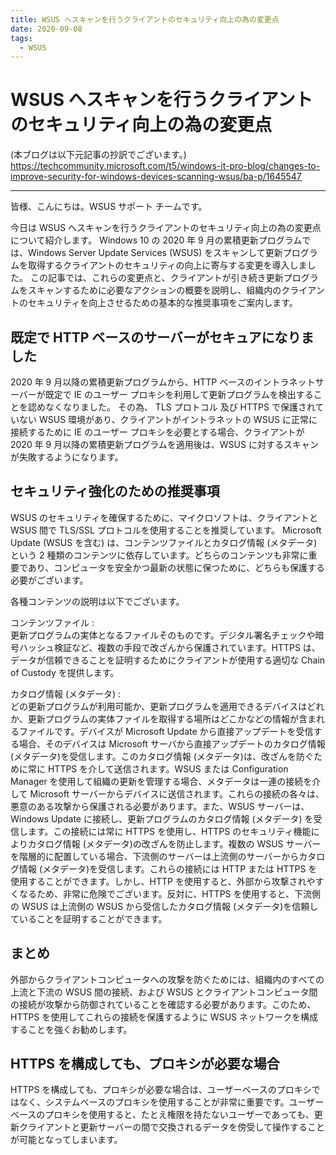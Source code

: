 ```yaml
---
title: WSUS へスキャンを行うクライアントのセキュリティ向上の為の変更点
date: 2020-09-08
tags:
  - WSUS
---
```


# WSUS へスキャンを行うクライアントのセキュリティ向上の為の変更点
(本ブログは以下元記事の抄訳でございます。)
https://techcommunity.microsoft.com/t5/windows-it-pro-blog/changes-to-improve-security-for-windows-devices-scanning-wsus/ba-p/1645547

---
皆様、こんにちは。WSUS サポート チームです。

今日は WSUS へスキャンを行うクライアントのセキュリティ向上の為の変更点について紹介します。
Windows 10 の 2020 年 9 月の累積更新プログラムでは、Windows Server Update Services (WSUS) をスキャンして更新プログラムを取得するクライアントのセキュリティの向上に寄与する変更を導入しました。  この記事では、これらの変更点と、クライアントが引き続き更新プログラムをスキャンするために必要なアクションの概要を説明し、組織内のクライアントのセキュリティを向上させるための基本的な推奨事項をご案内します。

## 既定で HTTP ベースのサーバーがセキュアになりました
2020 年 9 月以降の累積更新プログラムから、HTTP ベースのイントラネットサーバーが既定で IE のユーザー プロキシを利用して更新プログラムを検出することを認めなくなりました。  その為、 TLS プロトコル 及び HTTPS で保護されていない WSUS 環境があり、クライアントがイントラネットの WSUS に正常に接続するために IE のユーザー プロキシを必要とする場合、クライアントが 2020 年 9 月以降の累積更新プログラムを適用後は、WSUS に対するスキャンが失敗するようになります。

## セキュリティ強化のための推奨事項
WSUS のセキュリティを確保するために、マイクロソフトは、クライアントと WSUS 間で TLS/SSL プロトコルを使用することを推奨しています。
Microsoft Update (WSUS を含む) は、コンテンツファイルとカタログ情報 (メタデータ) という 2 種類のコンテンツに依存しています。どちらのコンテンツも非常に重要であり、コンピュータを安全かつ最新の状態に保つために、どちらも保護する必要がございます。

各種コンテンツの説明は以下でございます。  

コンテンツファイル :  
更新プログラムの実体となるファイルそのものです。デジタル署名チェックや暗号ハッシュ検証など、複数の手段で改ざんから保護されています。HTTPS は、データが信頼できることを証明するためにクライアントが使用する適切な Chain of Custody を提供します。

カタログ情報 (メタデータ) :  
どの更新プログラムが利用可能か、更新プログラムを適用できるデバイスはどれか、更新プログラムの実体ファイルを取得する場所はどこかなどの情報が含まれるファイルです。デバイスが Microsoft Update から直接アップデートを受信する場合、そのデバイスは Microsoft サーバから直接アップデートのカタログ情報 (メタデータ)を受信します。このカタログ情報 (メタデータ)は、改ざんを防ぐために常に HTTPS を介して送信されます。WSUS または Configuration Manager を使用して組織の更新を管理する場合、メタデータは一連の接続を介して Microsoft サーバーからデバイスに送信されます。これらの接続の各々は、悪意のある攻撃から保護される必要があります。また、WSUS サーバーは、Windows Update に接続し、更新プログラムのカタログ情報 (メタデータ) を受信します。この接続には常に HTTPS を使用し、HTTPS のセキュリティ機能によりカタログ情報 (メタデータ)の改ざんを防止します。複数の WSUS サーバーを階層的に配置している場合、下流側のサーバーは上流側のサーバーからカタログ情報 (メタデータ)を受信します。これらの接続には HTTP または HTTPS を使用することができます。しかし、HTTP を使用すると、外部から攻撃されやすくなるため、非常に危険でございます。反対に、HTTPS を使用すると、下流側の WSUS は上流側の WSUS から受信したカタログ情報 (メタデータ)を信頼していることを証明することができます。

## まとめ
外部からクライアントコンピュータへの攻撃を防ぐためには、組織内のすべての上流と下流の WSUS 間の接続、および WSUS とクライアントコンピュータ間の接続が攻撃から防御されていることを確認する必要があります。このため、HTTPS を使用してこれらの接続を保護するように WSUS ネットワークを構成することを強くお勧めします。

## HTTPS を構成しても、プロキシが必要な場合
HTTPS を構成しても、プロキシが必要な場合は、ユーザーベースのプロキシではなく、システムベースのプロキシを使用することが非常に重要です。ユーザーベースのプロキシを使用すると、たとえ権限を持たないユーザーであっても、更新クライアントと更新サーバーの間で交換されるデータを傍受して操作することが可能となってしまいます。
